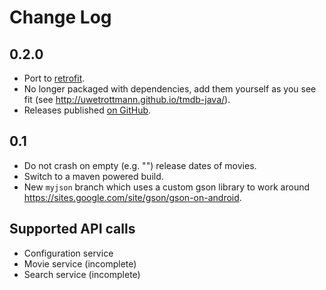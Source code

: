 Change Log
==========

0.2.0
-----
 * Port to [retrofit][1].
 * No longer packaged with dependencies, add them yourself as you see fit (see http://uwetrottmann.github.io/tmdb-java/).
 * Releases published [on GitHub][2].

0.1
---
 * Do not crash on empty (e.g. "") release dates of movies.
 * Switch to a maven powered build.
 * New `myjson` branch which uses a custom gson library to work around https://sites.google.com/site/gson/gson-on-android.

Supported API calls
-------------------

 * Configuration service
 * Movie service (incomplete)
 * Search service (incomplete)



  [1]: https://github.com/square/retrofit
  [2]: https://github.com/UweTrottmann/tmdb-java/releases